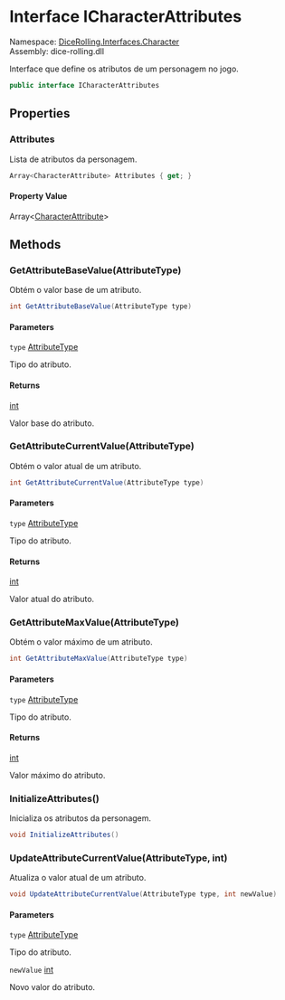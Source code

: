 # <a id="DiceRolling_Interfaces_Character_ICharacterAttributes"></a> Interface ICharacterAttributes

Namespace: [DiceRolling.Interfaces.Character](DiceRolling.Interfaces.Character.md)  
Assembly: dice\-rolling.dll  

Interface que define os atributos de um personagem no jogo.

```csharp
public interface ICharacterAttributes
```

## Properties

### <a id="DiceRolling_Interfaces_Character_ICharacterAttributes_Attributes"></a> Attributes

Lista de atributos da personagem.

```csharp
Array<CharacterAttribute> Attributes { get; }
```

#### Property Value

 Array<[CharacterAttribute](DiceRolling.Models.Attributes.CharacterAttribute.md)\>

## Methods

### <a id="DiceRolling_Interfaces_Character_ICharacterAttributes_GetAttributeBaseValue_DiceRolling_Models_Attributes_AttributeType_"></a> GetAttributeBaseValue\(AttributeType\)

Obtém o valor base de um atributo.

```csharp
int GetAttributeBaseValue(AttributeType type)
```

#### Parameters

`type` [AttributeType](DiceRolling.Models.Attributes.AttributeType.md)

Tipo do atributo.

#### Returns

 [int](https://learn.microsoft.com/dotnet/api/system.int32)

Valor base do atributo.

### <a id="DiceRolling_Interfaces_Character_ICharacterAttributes_GetAttributeCurrentValue_DiceRolling_Models_Attributes_AttributeType_"></a> GetAttributeCurrentValue\(AttributeType\)

Obtém o valor atual de um atributo.

```csharp
int GetAttributeCurrentValue(AttributeType type)
```

#### Parameters

`type` [AttributeType](DiceRolling.Models.Attributes.AttributeType.md)

Tipo do atributo.

#### Returns

 [int](https://learn.microsoft.com/dotnet/api/system.int32)

Valor atual do atributo.

### <a id="DiceRolling_Interfaces_Character_ICharacterAttributes_GetAttributeMaxValue_DiceRolling_Models_Attributes_AttributeType_"></a> GetAttributeMaxValue\(AttributeType\)

Obtém o valor máximo de um atributo.

```csharp
int GetAttributeMaxValue(AttributeType type)
```

#### Parameters

`type` [AttributeType](DiceRolling.Models.Attributes.AttributeType.md)

Tipo do atributo.

#### Returns

 [int](https://learn.microsoft.com/dotnet/api/system.int32)

Valor máximo do atributo.

### <a id="DiceRolling_Interfaces_Character_ICharacterAttributes_InitializeAttributes"></a> InitializeAttributes\(\)

Inicializa os atributos da personagem.

```csharp
void InitializeAttributes()
```

### <a id="DiceRolling_Interfaces_Character_ICharacterAttributes_UpdateAttributeCurrentValue_DiceRolling_Models_Attributes_AttributeType_System_Int32_"></a> UpdateAttributeCurrentValue\(AttributeType, int\)

Atualiza o valor atual de um atributo.

```csharp
void UpdateAttributeCurrentValue(AttributeType type, int newValue)
```

#### Parameters

`type` [AttributeType](DiceRolling.Models.Attributes.AttributeType.md)

Tipo do atributo.

`newValue` [int](https://learn.microsoft.com/dotnet/api/system.int32)

Novo valor do atributo.

